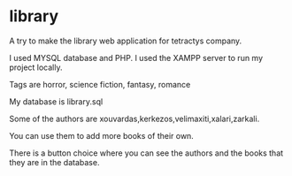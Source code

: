 # library
A try to make the library web application for tetractys company.


I used MYSQL database and PHP. I used the XAMPP server to run my project locally.

Tags are horror, science fiction, fantasy, romance

My database is library.sql

Some of the authors are xouvardas,kerkezos,velimaxiti,xalari,zarkali.

You can use them to add more books of their own.

There is a button choice where you can see the authors and the books that they are in the database.

